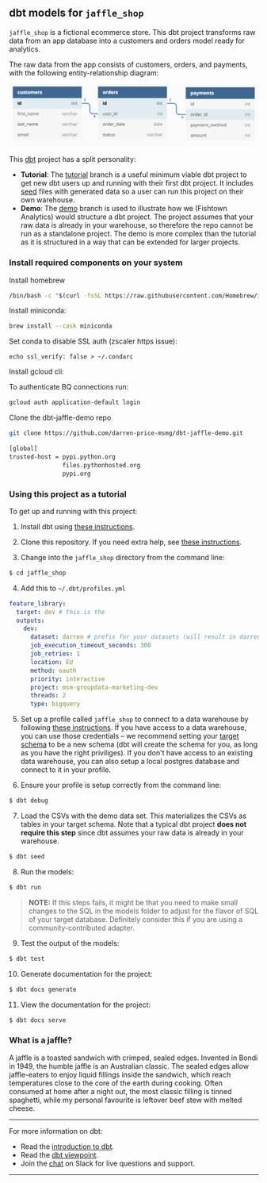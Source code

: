 ## dbt models for `jaffle_shop`

`jaffle_shop` is a fictional ecommerce store. This dbt project transforms raw
data from an app database into a customers and orders model ready for analytics.

The raw data from the app consists of customers, orders, and payments, with the
following entity-relationship diagram:

![Jaffle Shop ERD](/etc/jaffle_shop_erd.png)

This [dbt](https://www.getdbt.com/) project has a split personality:
* **Tutorial**: The [tutorial](https://github.com/fishtown-analytics/jaffle_shop/tree/master)
  branch is a useful minimum viable dbt project to get new dbt users up and
  running with their first dbt project. It includes [seed](https://docs.getdbt.com/reference#seed)
  files with generated data so a user can run this project on their own warehouse.
* **Demo**: The [demo](https://github.com/fishtown-analytics/jaffle_shop/tree/demo/master)
  branch is used to illustrate how we (Fishtown Analytics) would structure a dbt
  project. The project assumes that your raw data is already in your warehouse,
  so therefore the repo cannot be run as a standalone project. The demo is more
  complex than the tutorial as it is structured in a way that can be extended for
  larger projects.

### Install required components on your system
Install homebrew

```bash
/bin/bash -c "$(curl -fsSL https://raw.githubusercontent.com/Homebrew/install/HEAD/install.sh)"
```

Install miniconda:
```bash
brew install --cask miniconda
```

Set conda to disable SSL auth (zscaler https issue):
```
echo ssl_verify: false > ~/.condarc
```

Install gcloud cli:
 
To authenticate BQ connections run:
```bash
gcloud auth application-default login
```
 
Clone the dbt-jaffle-demo repo
```bash
git clone https://github.com/darren-price-msmg/dbt-jaffle-demo.git
```

```bash
[global]
trusted-host = pypi.python.org
               files.pythonhosted.org
               pypi.org
```

### Using this project as a tutorial
To get up and running with this project:
1. Install dbt using [these instructions](https://docs.getdbt.com/docs/installation).

2. Clone this repository. If you need extra help, see [these instructions](https://docs.getdbt.com/docs/use-an-existing-project).

3. Change into the `jaffle_shop` directory from the command line:
```bash
$ cd jaffle_shop
```

4. Add this to `~/.dbt/profiles.yml`
```yaml
feature_library:
  target: dev # this is the
  outputs:
    dev:
      dataset: darren # prefix for your datasets (will result in darren_<dataset name>.<table name>)
      job_execution_timeout_seconds: 300
      job_retries: 1
      location: EU
      method: oauth
      priority: interactive
      project: msm-groupdata-marketing-dev
      threads: 2
      type: bigquery
```

5. Set up a profile called `jaffle_shop` to connect to a data warehouse by
  following [these instructions](https://docs.getdbt.com/docs/configure-your-profile).
  If you have access to a data warehouse, you can use those credentials – we
  recommend setting your [target schema](https://docs.getdbt.com/docs/configure-your-profile#section-populating-your-profile)
  to be a new schema (dbt will create the schema for you, as long as you have
  the right priviliges). If you don't have access to an existing data warehouse,
  you can also setup a local postgres database and connect to it in your profile.

6. Ensure your profile is setup correctly from the command line:
```bash
$ dbt debug
```

7. Load the CSVs with the demo data set. This materializes the CSVs as tables in
  your target schema. Note that a typical dbt project **does not require this
  step** since dbt assumes your raw data is already in your warehouse.
```bash
$ dbt seed
```

8. Run the models:
```bash
$ dbt run
```

> **NOTE:** If this steps fails, it might be that you need to make small changes to the SQL in the models folder to adjust for the flavor of SQL of your target database. Definitely consider this if you are using a community-contributed adapter.

9. Test the output of the models:
```bash
$ dbt test
```

10. Generate documentation for the project:
```bash
$ dbt docs generate
```

11. View the documentation for the project:
```bash
$ dbt docs serve
```

### What is a jaffle?
A jaffle is a toasted sandwich with crimped, sealed edges. Invented in Bondi in 1949, the humble jaffle is an Australian classic. The sealed edges allow jaffle-eaters to enjoy liquid fillings inside the sandwich, which reach temperatures close to the core of the earth during cooking. Often consumed at home after a night out, the most classic filling is tinned spaghetti, while my personal favourite is leftover beef stew with melted cheese.

---
For more information on dbt:
- Read the [introduction to dbt](https://dbt.readme.io/docs/introduction).
- Read the [dbt viewpoint](https://dbt.readme.io/docs/viewpoint).
- Join the [chat](http://slack.getdbt.com/) on Slack for live questions and support.
---
